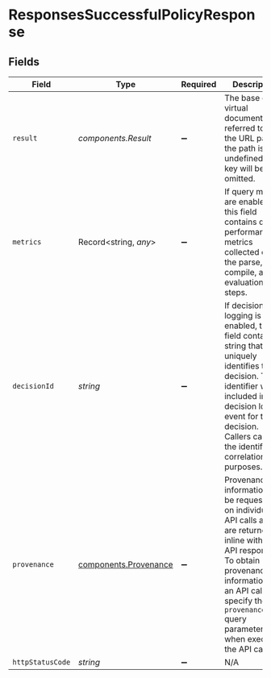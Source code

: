# ResponsesSuccessfulPolicyResponse


## Fields

| Field                                                                                                                                                                                                                                      | Type                                                                                                                                                                                                                                       | Required                                                                                                                                                                                                                                   | Description                                                                                                                                                                                                                                | Example                                                                                                                                                                                                                                    |
| ------------------------------------------------------------------------------------------------------------------------------------------------------------------------------------------------------------------------------------------ | ------------------------------------------------------------------------------------------------------------------------------------------------------------------------------------------------------------------------------------------ | ------------------------------------------------------------------------------------------------------------------------------------------------------------------------------------------------------------------------------------------ | ------------------------------------------------------------------------------------------------------------------------------------------------------------------------------------------------------------------------------------------ | ------------------------------------------------------------------------------------------------------------------------------------------------------------------------------------------------------------------------------------------ |
| `result`                                                                                                                                                                                                                                   | *components.Result*                                                                                                                                                                                                                        | :heavy_minus_sign:                                                                                                                                                                                                                         | The base or virtual document referred to by the URL path. If the path is undefined, this key will be omitted.                                                                                                                              |                                                                                                                                                                                                                                            |
| `metrics`                                                                                                                                                                                                                                  | Record<string, *any*>                                                                                                                                                                                                                      | :heavy_minus_sign:                                                                                                                                                                                                                         | If query metrics are enabled, this field contains query performance metrics collected during the parse, compile, and evaluation steps.                                                                                                     |                                                                                                                                                                                                                                            |
| `decisionId`                                                                                                                                                                                                                               | *string*                                                                                                                                                                                                                                   | :heavy_minus_sign:                                                                                                                                                                                                                         | If decision logging is enabled, this field contains a string that uniquely identifies the decision. The identifier will be included in the decision log event for this decision. Callers can use the identifier for correlation purposes.  |                                                                                                                                                                                                                                            |
| `provenance`                                                                                                                                                                                                                               | [components.Provenance](../../../sdk/models/components/provenance.md)                                                                                                                                                                      | :heavy_minus_sign:                                                                                                                                                                                                                         | Provenance information can be requested on individual API calls and are returned inline with the API response. To obtain provenance information on an API call, specify the `provenance=true` query parameter when executing the API call. |                                                                                                                                                                                                                                            |
| `httpStatusCode`                                                                                                                                                                                                                           | *string*                                                                                                                                                                                                                                   | :heavy_minus_sign:                                                                                                                                                                                                                         | N/A                                                                                                                                                                                                                                        | 200                                                                                                                                                                                                                                        |
